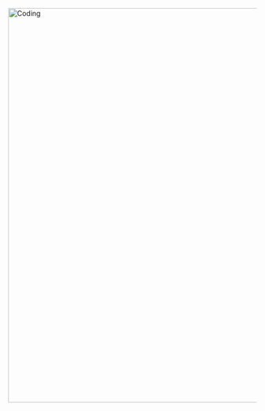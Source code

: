  <img align="right" alt="Coding" width="800" src="https://piskel-imgstore-b.appspot.com/img/20b0b3a6-8114-11ed-a234-8fa77ee6295d.gif">
 
